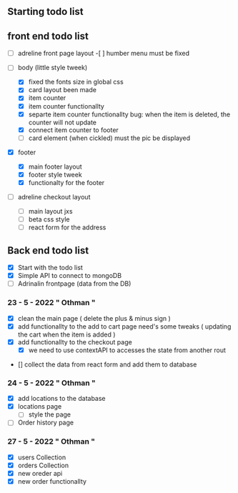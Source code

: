## Starting todo list

## front end todo list

- [ ] adreline front page layout -[ ] humber menu must be fixed

- [ ] body (little style tweek)

  - [x] fixed the fonts size in global css
  - [x] card layout been made
  - [x] item counter
  - [x] item counter functionallty
  - [x] separte item counter functionallty
        bug: when the item is deleted, the counter will not update
  - [x] connect item counter to footer
  - [ ] card element (when cickled) must the pic be displayed

- [x] footer

  - [x] main footer layout
  - [x] footer style tweek
  - [x] functionalty for the footer

- [ ] adreline checkout layout
  - [ ] main layout jxs
  - [ ] beta css style
  - [ ] react form for the address

## Back end todo list

- [x] Start with the todo list
- [x] Simple API to connect to mongoDB
- [ ] Adrinalin frontpage (data from the DB)

### 23 - 5 - 2022 " Othman "

- [x] clean the main page ( delete the plus & minus sign )
- [x] add functionallty to the add to cart page
      need's some tweaks ( updating the cart when the item is added )
- [x] add functionallty to the checkout page
  - [x] we need to use contextAPI to accesses the state from another rout
- [] collect the data from react form and add them to database

### 24 - 5 - 2022 " Othman "

- [x] add locations to the database
- [x] locations page
  - [ ] style the page
- [ ] Order history page

### 27 - 5 - 2022 " Othman "

- [x] users Collection
- [x] orders Collection
- [x] new oreder api
- [x] new order functionallty

